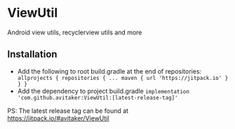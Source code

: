 # ViewUtil
Android view utils, recyclerview utils and more

## Installation
- Add the following to root build.gradle at the end of repositories:
`	allprojects {
		repositories {
			...
			maven { url 'https://jitpack.io' }
		}
	}`
- Add the dependency to project build.gradle
`implementation 'com.github.avitaker:ViewUtil:[latest-release-tag]'`

PS: The latest release tag can be found at https://jitpack.io/#avitaker/ViewUtil
